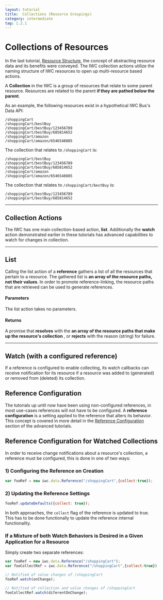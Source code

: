 ```yaml
---
layout: tutorial
title:  Collections (Resource Groupings)
category: intermediate
tag: 1.2.1
---
```


# Collections of Resources
In the last tutorial, [Resource Structure](04_structure.html), the concept of
abstracting resource data  and its benefits were conveyed. The IWC collection
actions utilize the naming structure of IWC resources to open up multi-resource
based actions.

A **Collection** in the IWC is a group of resources that relate to some parent
resource. Resources are related to the parent **if they are pathed below the
parent**.

As an example, the following resources exist in a hypothetical IWC Bus's Data API:

```
/shoppingCart
/shoppingCart/bestBuy
/shoppingCart/bestBuy/123456789
/shoppingCart/bestBuy/685814652
/shoppingCart/amazon
/shoppingCart/amazon/6546548885
```

The collection that relates to `/shoppingCart` is:

```
/shoppingCart/bestBuy
/shoppingCart/bestBuy/123456789
/shoppingCart/bestBuy/685814652
/shoppingCart/amazon
/shoppingCart/amazon/6546548885
```

The collection that relates to `/shoppingCart/bestBuy` is:

```
/shoppingCart/bestBuy/123456789
/shoppingCart/bestBuy/685814652
```

***

## Collection Actions
The IWC has one main collection-based action, **list**. Additionally the
**watch** action demonstrated earlier in these tutorials has advanced
capabilities to watch for changes in collection.

***

## List
Calling the list action of a **reference** gathers a list of all the resources
that pertain to a resource. The gathered list is **an array of the resource
paths, not their values**. In order to promote reference-linking, the resource
paths that are retrieved can be used to generate references.

#### Parameters
The list action takes no parameters.

#### Returns
A promise that **resolves** with the **an array of the resource
paths that make up the resource's collection** , or
**rejects** with the reason (string) for failure.

 <p data-height="300" data-theme-id="0" data-slug-hash="TODO" data-default-tab="js" data-user="Kevin-K" class='codepen'>

***

## Watch (with a configured reference)
If a reference is configured to enable collecting, its watch
callbacks can receive notification for its resource if a resource was added to
(generated) or removed from (deleted) its collection.

## Reference Configuration
The tutorials up until now have been using non-configured references, in
most use-cases references will not have to be configured. A **reference
configuration** is a setting applied to the reference that alters its behavior.
This concept is covered in more detail in the [Reference Configuration](about:blank) section
of the advanced tutorials.

## Reference Configuration for Watched Collections
In order to receive change notifications about a resource's collection, a
reference must be configured, this is done in one of two ways:

### 1) Configuring the Reference on Creation
```js
var fooRef = new iwc.data.Reference("/shoppingCart",{collect:true});
```

### 2) Updating the Reference Settings
```js
fooRef.updateDefaults({collect: true});
```

In both approaches, the `collect` flag of the reference is updated to true. This
has to be done functionally to update the reference internal functionality.

### If a Mixture of both Watch Behaviors is Desired in a Given Application for a Resource

Simply create two separate references:

```js
var fooRef = new iwc.data.Reference("/shoppingCart");
var fooCollectRef = iwc.data.Reference("/shoppingCart",{collect:true});

// Notified of value changes of /shoppingCart
fooRef.watch(onChange);

// Notified of collection and value changes of /shoppingCart
fooCollectRef.watch(diferentOnChange);
```
